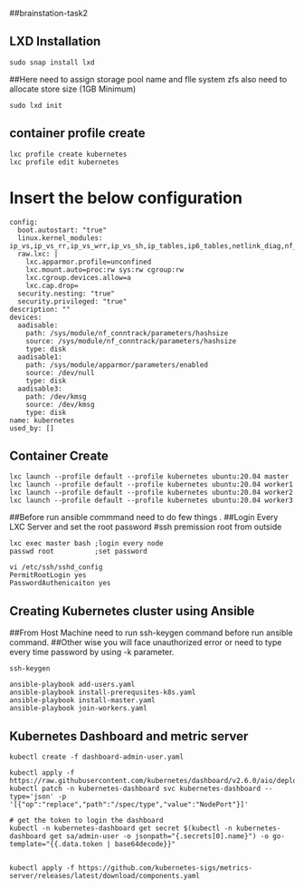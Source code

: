 ##brainstation-task2
## LXD Installation
```
sudo snap install lxd
```
##Here need to assign storage pool name and flle system zfs also need to allocate store size (1GB Minimum) 
```
sudo lxd init
```
## container profile create
```
lxc profile create kubernetes
lxc profile edit kubernetes
```
# Insert the below configuration
```
config:
  boot.autostart: "true"
  linux.kernel_modules: ip_vs,ip_vs_rr,ip_vs_wrr,ip_vs_sh,ip_tables,ip6_tables,netlink_diag,nf_nat,overlay,br_netfilter
  raw.lxc: |
    lxc.apparmor.profile=unconfined
    lxc.mount.auto=proc:rw sys:rw cgroup:rw
    lxc.cgroup.devices.allow=a
    lxc.cap.drop=
  security.nesting: "true"
  security.privileged: "true"
description: ""
devices:
  aadisable:
    path: /sys/module/nf_conntrack/parameters/hashsize
    source: /sys/module/nf_conntrack/parameters/hashsize
    type: disk
  aadisable1:
    path: /sys/module/apparmor/parameters/enabled
    source: /dev/null
    type: disk
  aadisable3:
    path: /dev/kmsg
    source: /dev/kmsg
    type: disk
name: kubernetes
used_by: []
```
## Container Create

```
lxc launch --profile default --profile kubernetes ubuntu:20.04 master
lxc launch --profile default --profile kubernetes ubuntu:20.04 worker1
lxc launch --profile default --profile kubernetes ubuntu:20.04 worker2
lxc launch --profile default --profile kubernetes ubuntu:20.04 worker3
```

##Before run ansible commmand need to do few things .
##Login Every LXC Server and set the root password 
#ssh premission root from outside

```
lxc exec master bash ;login every node
passwd root          ;set password
```
```
vi /etc/ssh/sshd_config
PermitRootLogin yes  
PasswordAuthenicaiton yes
```
## Creating Kubernetes cluster using Ansible
##From Host Machine need to run ssh-keygen command before run ansible command.
##Other wise you will face unauthorized error or need to type every time password by using -k parameter.
```
ssh-keygen   
```

```
ansible-playbook add-users.yaml
ansible-playbook install-prerequsites-k8s.yaml
ansible-playbook install-master.yaml
ansible-playbook join-workers.yaml
```

## Kubernetes Dashboard and metric server
```
kubectl create -f dashboard-admin-user.yaml

kubectl apply -f https://raw.githubusercontent.com/kubernetes/dashboard/v2.6.0/aio/deploy/recommended.yaml
kubectl patch -n kubernetes-dashboard svc kubernetes-dashboard --type='json' -p '[{"op":"replace","path":"/spec/type","value":"NodePort"}]'

# get the token to login the dashboard
kubectl -n kubernetes-dashboard get secret $(kubectl -n kubernetes-dashboard get sa/admin-user -o jsonpath="{.secrets[0].name}") -o go-template="{{.data.token | base64decode}}"


kubectl apply -f https://github.com/kubernetes-sigs/metrics-server/releases/latest/download/components.yaml
```


